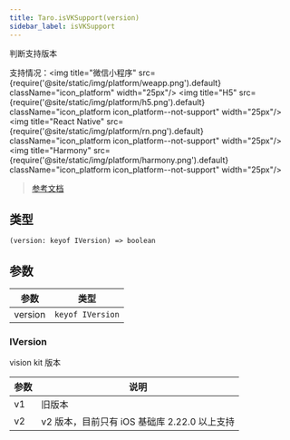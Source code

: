 ```yaml
---
title: Taro.isVKSupport(version)
sidebar_label: isVKSupport
---
```


判断支持版本

支持情况：<img title="微信小程序" src={require('@site/static/img/platform/weapp.png').default} className="icon_platform" width="25px"/> <img title="H5" src={require('@site/static/img/platform/h5.png').default} className="icon_platform icon_platform--not-support" width="25px"/> <img title="React Native" src={require('@site/static/img/platform/rn.png').default} className="icon_platform icon_platform--not-support" width="25px"/> <img title="Harmony" src={require('@site/static/img/platform/harmony.png').default} className="icon_platform icon_platform--not-support" width="25px"/>

> [参考文档](https://developers.weixin.qq.com/miniprogram/dev/api/ai/visionkit/wx.isVKSupport.html)

## 类型

```tsx
(version: keyof IVersion) => boolean
```

## 参数

| 参数 | 类型 |
| --- | --- |
| version | `keyof IVersion` |

### IVersion

vision kit 版本

| 参数 | 说明 |
| --- | --- |
| v1 | 旧版本 |
| v2 | v2 版本，目前只有 iOS 基础库 2.22.0 以上支持 |
